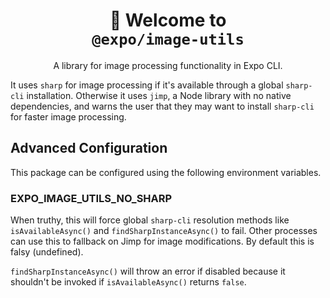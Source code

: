 <!-- Title -->
<h1 align="center">
👋 Welcome to <br><code>@expo/image-utils</code>
</h1>

<p align="center">A library for image processing functionality in Expo CLI.</p>

<!-- Body -->

It uses `sharp` for image processing if it's available through a global `sharp-cli` installation.
Otherwise it uses `jimp`, a Node library with no native dependencies, and warns the user that they
may want to install `sharp-cli` for faster image processing.

## Advanced Configuration

This package can be configured using the following environment variables.

### EXPO_IMAGE_UTILS_NO_SHARP

When truthy, this will force global `sharp-cli` resolution methods like `isAvailableAsync()` and
`findSharpInstanceAsync()` to fail. Other processes can use this to fallback on Jimp for image
modifications. By default this is falsy (undefined).

`findSharpInstanceAsync()` will throw an error if disabled because it shouldn't be invoked if
`isAvailableAsync()` returns `false`.
